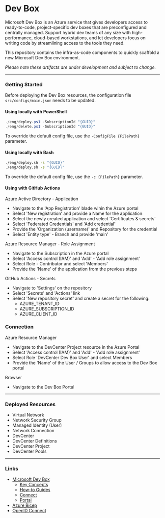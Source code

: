 # Dev Box

Microsoft Dev Box is an Azure service that gives developers access to
ready-to-code, project-specific dev boxes that are preconfigured and centrally
managed. Support hybrid dev teams of any size with high-performance, cloud-based
workstations, and let developers focus on writing code by streamlining access to
the tools they need.

This repository contains the infra-as-code components to quickly scaffold a new
Microsoft Dev Box environment.

_Please note these artifacts are under development and subject to change._

---

### Getting Started

Before deploying the Dev Box resources, the configuration file `src/configs/main.json` needs to be updated.

#### Using locally with PowerShell

```powershell
./eng/deploy.ps1 -SubscriptionId "{GUID}"
./eng/delete.ps1 -SubscriptionId "{GUID}"
```

To override the default config file, use the `-ConfigFile {FilePath}` parameter.

#### Using locally with Bash

```bash
./eng/deploy.sh -s "{GUID}"
./eng/deploy.sh -s "{GUID}"
```

To override the default config file, use the `-c {FilePath}` parameter.

#### Using with GitHub Actions

Azure Active Directory - Application

- Navigate to the 'App Registration' blade wihin the Azure portal
- Select 'New registration' and provide a Name for the application
- Select the newly created application and select 'Certificates & secrets'
- Select 'Federated Credentials' and 'Add credential'
- Provide the 'Organization (username)' and Repository for the credential
- Select 'Entity type' - Branch and provide 'main'

Azure Resource Manager - Role Assignment

- Navigate to the Subscription in the Azure portal
- Select 'Access control (IAM)' and 'Add' - 'Add role assignment'
- Select Role - Contributor and select 'Members'
- Provide the 'Name' of the application from the previous steps

GitHub Actions - Secrets

- Navigate to 'Settings' on the repository
- Select 'Secrets' and 'Actions' link
- Select 'New repository secret' and create a secret for the following:
  - AZURE_TENANT_ID
  - AZURE_SUBSCRIPTION_ID
  - AZURE_CLIENT_ID

### Connection

Azure Resource Manager

- Navigate to the DevCenter Project resource in the Azure Portal
- Select 'Access control (IAM)' and 'Add' - 'Add role assignment'
- Select Role 'DevCenter Dev Box User' and select Members
- Provide the 'Name' of the User / Groups to allow access to the Dev Box portal

Browser

- Navigate to the Dev Box Portal

---

### Deployed Resources

- Virtual Network
- Network Security Group
- Managed Identity (User)
- Network Connection
- DevCenter
- DevCenter Definitions
- DevCenter Project
- DevCenter Pools

---

### Links

- [Microsoft Dev Box](https://learn.microsoft.com/azure/dev-box/overview-what-is-microsoft-dev-box)
  - [Key Concepts](https://learn.microsoft.com/azure/dev-box/concept-dev-box-concepts)
  - [How-to Guides](https://learn.microsoft.com/azure/dev-box/how-to-project-admin)
  - [Connect](https://learn.microsoft.com/azure/dev-box/tutorial-connect-to-dev-box-with-remote-desktop-app)
  - [Portal](https://devbox.microsoft.com/)
- [Azure Bicep](https://docs.microsoft.com/azure/azure-resource-manager/bicep)
- [OpenID Connect](https://docs.github.com/actions/deployment/security-hardening-your-deployments/configuring-openid-connect-in-azure)
